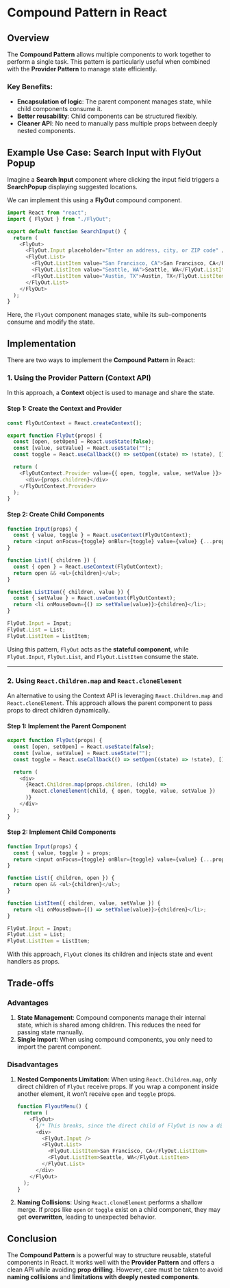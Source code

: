 # Compound Pattern in React

## Overview
The **Compound Pattern** allows multiple components to work together to perform a single task. This pattern is particularly useful when combined with the **Provider Pattern** to manage state efficiently.

### Key Benefits:
- **Encapsulation of logic**: The parent component manages state, while child components consume it.
- **Better reusability**: Child components can be structured flexibly.
- **Cleaner API**: No need to manually pass multiple props between deeply nested components.

## Example Use Case: Search Input with FlyOut Popup
Imagine a **Search Input** component where clicking the input field triggers a **SearchPopup** displaying suggested locations.

We can implement this using a **FlyOut** compound component.

```javascript
import React from "react";
import { FlyOut } from "./FlyOut";

export default function SearchInput() {
  return (
    <FlyOut>
      <FlyOut.Input placeholder="Enter an address, city, or ZIP code" />
      <FlyOut.List>
        <FlyOut.ListItem value="San Francisco, CA">San Francisco, CA</FlyOut.ListItem>
        <FlyOut.ListItem value="Seattle, WA">Seattle, WA</FlyOut.ListItem>
        <FlyOut.ListItem value="Austin, TX">Austin, TX</FlyOut.ListItem>
      </FlyOut.List>
    </FlyOut>
  );
}
```

Here, the `FlyOut` component manages state, while its sub-components consume and modify the state.

## Implementation
There are two ways to implement the **Compound Pattern** in React:

### 1. Using the **Provider Pattern** (Context API)
In this approach, a **Context** object is used to manage and share the state.

#### **Step 1: Create the Context and Provider**
```javascript
const FlyOutContext = React.createContext();

export function FlyOut(props) {
  const [open, setOpen] = React.useState(false);
  const [value, setValue] = React.useState("");
  const toggle = React.useCallback(() => setOpen((state) => !state), []);

  return (
    <FlyOutContext.Provider value={{ open, toggle, value, setValue }}>
      <div>{props.children}</div>
    </FlyOutContext.Provider>
  );
}
```

#### **Step 2: Create Child Components**
```javascript
function Input(props) {
  const { value, toggle } = React.useContext(FlyOutContext);
  return <input onFocus={toggle} onBlur={toggle} value={value} {...props} />;
}

function List({ children }) {
  const { open } = React.useContext(FlyOutContext);
  return open && <ul>{children}</ul>;
}

function ListItem({ children, value }) {
  const { setValue } = React.useContext(FlyOutContext);
  return <li onMouseDown={() => setValue(value)}>{children}</li>;
}

FlyOut.Input = Input;
FlyOut.List = List;
FlyOut.ListItem = ListItem;
```

Using this pattern, `FlyOut` acts as the **stateful component**, while `FlyOut.Input`, `FlyOut.List`, and `FlyOut.ListItem` consume the state.

---

### 2. Using `React.Children.map` and `React.cloneElement`
An alternative to using the Context API is leveraging `React.Children.map` and `React.cloneElement`. This approach allows the parent component to pass props to direct children dynamically.

#### **Step 1: Implement the Parent Component**
```javascript
export function FlyOut(props) {
  const [open, setOpen] = React.useState(false);
  const [value, setValue] = React.useState("");
  const toggle = React.useCallback(() => setOpen((state) => !state), []);

  return (
    <div>
      {React.Children.map(props.children, (child) =>
        React.cloneElement(child, { open, toggle, value, setValue })
      )}
    </div>
  );
}
```

#### **Step 2: Implement Child Components**
```javascript
function Input(props) {
  const { value, toggle } = props;
  return <input onFocus={toggle} onBlur={toggle} value={value} {...props} />;
}

function List({ children, open }) {
  return open && <ul>{children}</ul>;
}

function ListItem({ children, value, setValue }) {
  return <li onMouseDown={() => setValue(value)}>{children}</li>;
}

FlyOut.Input = Input;
FlyOut.List = List;
FlyOut.ListItem = ListItem;
```

With this approach, `FlyOut` clones its children and injects state and event handlers as props.

## Trade-offs

### **Advantages**
1. **State Management**: Compound components manage their internal state, which is shared among children. This reduces the need for passing state manually.
2. **Single Import**: When using compound components, you only need to import the parent component.

### **Disadvantages**
1. **Nested Components Limitation**: When using `React.Children.map`, only direct children of `FlyOut` receive props. If you wrap a component inside another element, it won’t receive `open` and `toggle` props.

   ```javascript
   function FlyoutMenu() {
     return (
       <FlyOut>
         {/* This breaks, since the direct child of FlyOut is now a div */}
         <div>
           <FlyOut.Input />
           <FlyOut.List>
             <FlyOut.ListItem>San Francisco, CA</FlyOut.ListItem>
             <FlyOut.ListItem>Seattle, WA</FlyOut.ListItem>
           </FlyOut.List>
         </div>
       </FlyOut>
     );
   }
   ```

2. **Naming Collisions**: Using `React.cloneElement` performs a shallow merge. If props like `open` or `toggle` exist on a child component, they may get **overwritten**, leading to unexpected behavior.

## Conclusion
The **Compound Pattern** is a powerful way to structure reusable, stateful components in React. It works well with the **Provider Pattern** and offers a clean API while avoiding **prop drilling**. However, care must be taken to avoid **naming collisions** and **limitations with deeply nested components**.

